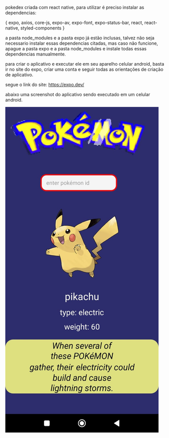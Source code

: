 pokedex criada com react native, para utilizar é preciso instalar as dependencias:

{ expo,
axios,
core-js,
expo-av,
expo-font,
expo-status-bar,
react,
react-native,
styled-components }

a pasta node_modules e a pasta expo já estão inclusas, talvez não seja necessario instalar essas dependencias citadas, mas caso não funcione, apague a pasta expo e a pasta node_modules e instale todas essas dependencias manualmente.

para criar o aplicativo e executar ele em seu aparelho celular android, basta ir no site do expo, criar uma conta e seguir todas as orientações de criação de aplicativo.

segue o link do site: https://expo.dev/

abaixo uma screenshot do aplicativo sendo executado em um celular android.

![alt text](assets/img/screenshot.jpeg)
